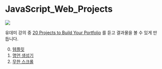 # JavaScript_Web_Projects
 
 
 ![](https://images.velog.io/images/jongin403/post/0dc36f18-3c8f-42d9-bb2b-ae9fafbe67ce/udemy_logo.png)

유데미 강의 중 [20 Projects to Build Your Portfolio](https://www.udemy.com/course/javascript-web-projects-to-build-your-portfolio-resume/) 를 듣고 결과물을 볼 수 있게 만듭니다.

0. [템플릿](https://jongin403.github.io/JavaScript_Web_Projects/--%20template/)
1. [명언 생성기](https://jongin403.github.io/JavaScript_Web_Projects/quote-generator)
2. [무한 스크롤](https://jongin403.github.io/JavaScript_Web_Projects/infinity-scroll)